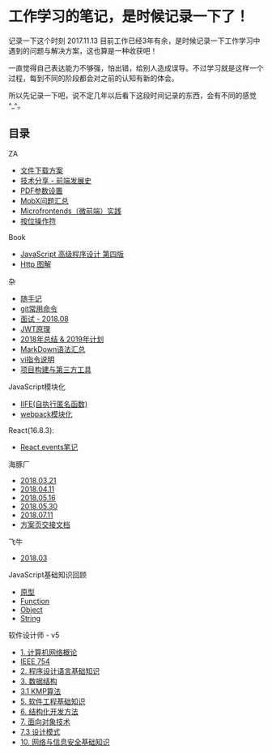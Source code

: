 # 工作学习的笔记，是时候记录一下了！
记录一下这个时刻 2017.11.13 目前工作已经3年有余，是时候记录一下工作学习中遇到的问题与解决方案，这也算是一种收获吧！

一直觉得自己表达能力不够强，怕出错，给别人造成误导。不过学习就是这样一个过程，每到不同的阶段都会对之前的认知有新的体会。

所以先记录一下吧，说不定几年以后看下这段时间记录的东西，会有不同的感觉^_^。

## 目录
ZA
* [文件下载方案](https://github.com/Arweil/notes/issues/8)
* [技术分享 - 前端发展史](https://github.com/Arweil/notes/issues/16)
* [PDF参数设置](https://www.adobe.com/content/dam/acom/en/devnet/acrobat/pdfs/pdf_open_parameters.pdf#page=5&zoom=auto,-169,394)
* [MobX问题汇总](https://github.com/Arweil/notes/issues/17)
* [Microfrontends（微前端）实践](https://github.com/Arweil/notes/issues/32)
* [按位操作符](https://github.com/Arweil/notes/issues/34)

Book
* [JavaScript 高级程序设计 第四版](https://github.com/Arweil/notes/issues/45)
* [Http 图解]()

杂
* [随手记](https://github.com/Arweil/notes/issues/11)
* [git常用命令](https://github.com/Arweil/notes/issues/12)
* [面试 - 2018.08](https://github.com/Arweil/notes/issues/9)
* [JWT原理](https://github.com/Arweil/notes/issues/10)
* [2018年总结 & 2019年计划](https://github.com/Arweil/notes/issues/13)
* [MarkDown语法汇总](https://github.com/Arweil/notes/issues/15)
* [vi指令说明](https://github.com/Arweil/notes/issues/39)
* [项目构建与第三方工具](https://github.com/Arweil/notes/issues/56)

JavaScript模块化
* [IIFE(自执行匿名函数)](https://github.com/Arweil/notes/issues/14)
* [webpack模块化](https://github.com/Arweil/notes/issues/18)

React(16.8.3):
* [React events笔记](https://github.com/Arweil/notes/issues/28)

海豚厂
* [2018.03.21](https://github.com/Arweil/notes/issues/2)
* [2018.04.11](https://github.com/Arweil/notes/issues/3)
* [2018.05.16](https://github.com/Arweil/notes/issues/4)
* [2018.05.30](https://github.com/Arweil/notes/issues/5)
* [2018.07.11](https://github.com/Arweil/notes/issues/6)
* [方案页交接文档](https://github.com/Arweil/notes/issues/7)

飞牛
* [2018.03](https://github.com/Arweil/notes/issues/1)

JavaScript基础知识回顾
* [原型](https://github.com/Arweil/notes/issues/25)
* [Function](https://github.com/Arweil/notes/issues/23)
* [Object](https://github.com/Arweil/notes/issues/24)
* [String](https://github.com/Arweil/notes/issues/26)

软件设计师 - v5
* [1. 计算机网络概论](https://github.com/Arweil/notes/issues/29)
* [IEEE 754](https://github.com/Arweil/notes/issues/27)
* [2. 程序设计语言基础知识](https://github.com/Arweil/notes/issues/31)
* [3. 数据结构](https://github.com/Arweil/notes/issues/44)
* [3.1 KMP算法](https://github.com/Arweil/notes/issues/43)
* [5. 软件工程基础知识](https://github.com/Arweil/notes/issues/37)
* [6. 结构化开发方法](https://github.com/Arweil/notes/issues/38)
* [7. 面向对象技术](https://github.com/Arweil/notes/issues/40)
* [7.3 设计模式](https://github.com/Arweil/notes/issues/41)
* [10. 网络与信息安全基础知识](https://github.com/Arweil/notes/issues/33)

